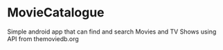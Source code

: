 # MovieCatalogue
Simple android app that can find and search Movies and TV Shows using API from themoviedb.org
